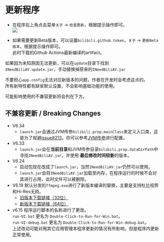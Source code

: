 # 更新程序

+ 在程序右上角点击菜单`关于` -> `检查更新`，根据提示操作即可。  
![](/img/update.png)  

+ 如果需要更新Beta版本，可以设置`bilibili.github.token`，`关于` -> `更新Beta版本`，根据提示操作即可。  
此时下载的Github Actions最新编译的artifact。  

如果因为未知原因无法更新，可以在`update`目录下找到`INeedBiliAV.update.jar`，手动替换掉原来的`INeedBiliAV.jar`  



不要担心`app.config`无法对应新版本的问题，作者在开发时会考虑这点的。    
所有新特性都有缺省默认设置，不会影响基础功能的使用。  

可能影响使用的不兼容更新将会列在下方。  

## 不兼容更新 / Breaking Changes
+ V6.34
    + `launch.jar`会通过JVM传参`bilibili.prop.mainClass`来定义入口类，这是为了规避[issue#213](https://github.com/nICEnnnnnnnLee/BilibiliDown/issues/213)。你可以参考[JVM传参](/config/jvm_args#bilibili-prop-mainclass)进行配置。    
+ V6.33
    + `launch.jar`会在**当前目录**和JVM传参目录`bilibili.prop.dataDirPath`中寻找`INeedBiliAV.jar`，并使用
    **最后修改时间较新**的版本。  
+ V6.24
    + 启动包现在改成了`launch.jar`，当然`INeedBiliAV.jar`仍然可以使用。  
    + `launch.jar`会将`INeedBiliAV.jar`加载至内存，在程序运行的时候不会对其进行占用，此时文件可以被删除。
+ V6.19
    默认分发的`ffmpeg.exe`进行了新版本编译的替换，主要是支持杜比视界和Hi-Res无损。  
    + [旧版本下载链接（32位）](https://github.com/nICEnnnnnnnLee/BilibiliDown/releases/download/V4.5/ffmpeg.exe)
    + [新版本下载链接（64位）](https://github.com/nICEnnnnnnnLee/BilibiliDown/releases/download/V4.5/ffmpeg_N-108857-g00b03331a0-20221027.exe)
+ v6.15
    程序运行脚本的名称进行了更改。  
    `run-UI.bat` 更名为 `Double-Click-to-Run-for-Win.bat`。  
    `run-UI-debug.bat` 更名为 `Double-Click-to-Run-for-Win-debug.bat`。  
    上述改动可能对用其它应用管理本程序更新的情况有所影响，但是程序内更新正常使用。  